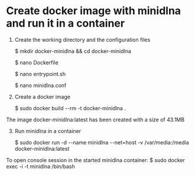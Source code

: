 # Create docker image with minidlna and run it in a container

1. Create the working directory and the configuration files

    $ mkdir docker-minidlna && cd docker-minidlna
  
    $ nano Dockerfile
  
    $ nano entrypoint.sh
  
    $ nano minidlna.conf
  

2. Create a docker image
  
    $ sudo docker build --rm -t docker-minidlna .

The image docker-minidlna:latest has been created with a size of 43.1MB

3. Run minidlna in a container

    $ sudo docker run -d --name minidlna --net=host -v /var/media:/media docker-minidlna:latest

To open console session in the started minidlna container:
    $ sudo docker exec -i -t minidlna /bin/bash
